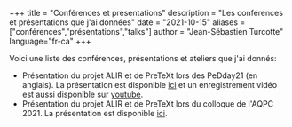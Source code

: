 +++
title = "Conférences et présentations"
description = "Les conférences et présentations que j'ai données"
date = "2021-10-15"
aliases = ["conférences","présentations","talks"]
author = "Jean-Sébastien Turcotte"
language="fr-ca"
+++

Voici une liste des conférences, présentations et ateliers que j'ai donnés:

* Présentation du projet ALIR et de PreTeXt lors des PeDday21 (en anglais). La présentation est disponible [ici](https://pedday21-jsturcotte.profweb.ca/frontmatter-1.html) et un enregistrement vidéo est aussi disponible sur [youtube](https://www.youtube.com/watch?v=_c45HP8F108).
* Présentation du projet ALIR et de PreTeXt lors du colloque de  l'AQPC 2021. La présentation est disponible [ici](https://lm21s-jsturcotte.profweb.ca/les-manuels-du-21e-siecle.html).